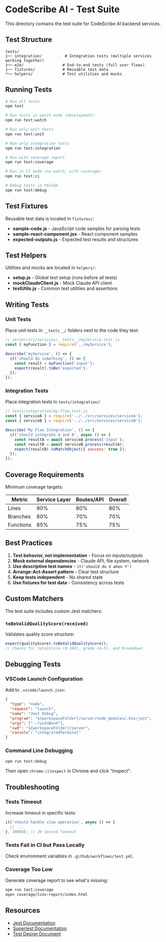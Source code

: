 # CodeScribe AI - Test Suite

This directory contains the test suite for CodeScribe AI backend services.

## Test Structure

```
tests/
├── integration/          # Integration tests (multiple services working together)
├── e2e/                 # End-to-end tests (full user flows)
├── fixtures/            # Reusable test data
└── helpers/             # Test utilities and mocks
```

## Running Tests

```bash
# Run all tests
npm test

# Run tests in watch mode (development)
npm run test:watch

# Run only unit tests
npm run test:unit

# Run only integration tests
npm run test:integration

# Run with coverage report
npm run test:coverage

# Run in CI mode (no watch, with coverage)
npm run test:ci

# Debug tests in VSCode
npm run test:debug
```

## Test Fixtures

Reusable test data is located in `fixtures/`:

- **sample-code.js** - JavaScript code samples for parsing tests
- **sample-react-component.jsx** - React component samples
- **expected-outputs.js** - Expected test results and structures

## Test Helpers

Utilities and mocks are located in `helpers/`:

- **setup.js** - Global test setup (runs before all tests)
- **mockClaudeClient.js** - Mock Claude API client
- **testUtils.js** - Common test utilities and assertions

## Writing Tests

### Unit Tests

Place unit tests in `__tests__/` folders next to the code they test:

```javascript
// server/src/services/__tests__/myService.test.js
const { myFunction } = require('../myService');

describe('myService', () => {
  it('should do something', () => {
    const result = myFunction('input');
    expect(result).toBe('expected');
  });
});
```

### Integration Tests

Place integration tests in `tests/integration/`:

```javascript
// tests/integration/my-flow.test.js
const { serviceA } = require('../../src/services/serviceA');
const { serviceB } = require('../../src/services/serviceB');

describe('My Flow Integration', () => {
  it('should integrate A and B', async () => {
    const resultA = await serviceA.process('input');
    const resultB = await serviceB.process(resultA);
    expect(resultB).toMatchObject({ success: true });
  });
});
```

## Coverage Requirements

Minimum coverage targets:

| Metric | Service Layer | Routes/API | Overall |
|--------|---------------|------------|---------|
| Lines  | 90%          | 80%        | 80%     |
| Branches | 80%        | 70%        | 70%     |
| Functions | 85%       | 75%        | 75%     |

## Best Practices

1. **Test behavior, not implementation** - Focus on inputs/outputs
2. **Mock external dependencies** - Claude API, file system, network
3. **Use descriptive test names** - `it('should do X when Y')`
4. **Arrange-Act-Assert pattern** - Clear test structure
5. **Keep tests independent** - No shared state
6. **Use fixtures for test data** - Consistency across tests

## Custom Matchers

The test suite includes custom Jest matchers:

### `toBeValidQualityScore(received)`

Validates quality score structure:

```javascript
expect(qualityScore).toBeValidQualityScore();
// Checks for totalScore (0-100), grade (A-F), and breakdown
```

## Debugging Tests

### VSCode Launch Configuration

Add to `.vscode/launch.json`:

```json
{
  "type": "node",
  "request": "launch",
  "name": "Jest Debug",
  "program": "${workspaceFolder}/server/node_modules/.bin/jest",
  "args": ["--runInBand"],
  "cwd": "${workspaceFolder}/server",
  "console": "integratedTerminal"
}
```

### Command Line Debugging

```bash
npm run test:debug
```

Then open `chrome://inspect` in Chrome and click "Inspect".

## Troubleshooting

### Tests Timeout

Increase timeout in specific tests:

```javascript
it('should handle slow operation', async () => {
  // ...
}, 30000); // 30 second timeout
```

### Tests Fail in CI but Pass Locally

Check environment variables in `.github/workflows/test.yml`.

### Coverage Too Low

Generate coverage report to see what's missing:

```bash
npm run test:coverage
open coverage/lcov-report/index.html
```

## Resources

- [Jest Documentation](https://jestjs.io/docs/getting-started)
- [Supertest Documentation](https://github.com/visionmedia/supertest)
- [Test Design Document](../../docs/planning/09-Test-Design.md)
